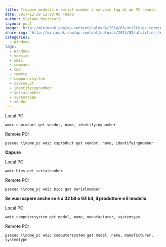 ```yaml
---
title: Trovare modello e serial number o service tag di un PC remoto
date: 2017-12-29 12:00:00 +0200
author: Stefano Marzorati
layout: post
image: 'http://mininook.com/wp-content/uploads/2014/03/utilities-terminal-icon.png'
share-img: 'http://mininook.com/wp-content/uploads/2014/03/utilities-terminal-icon.png'
categories:
  - Windows
tags:
  - Windows
  - version
  - wmic
  - command
  - cmd
  - remote
  - computersystem
  - csproduct
  - identifyingnumber
  - serialnumber
  - systemtype
  - vendor
---
```

Local PC:
	
`wmic csproduct get vendor, name, identifyingnumber`
	
Remote PC:   
	
`psexec \\nome_pc wmic csproduct get vendor, name, identifyingnumber`
	
**Oppure**   

Local PC:   

`wmic bios get serialnumber`
	
Remote PC:   

`psexec \\nome_pc wmic bios get serialnumber`
	
**Se vuoi sapere anche se è a 32 bit o 64 bit, il produttore e il modello**

Local PC:   

`wmic computersystem get model, name, manufacturer, systemtype`
	
Remote PC:   

`psexec \\nome_pc wmic computersystem get model, name, manufacturer, systemtype`